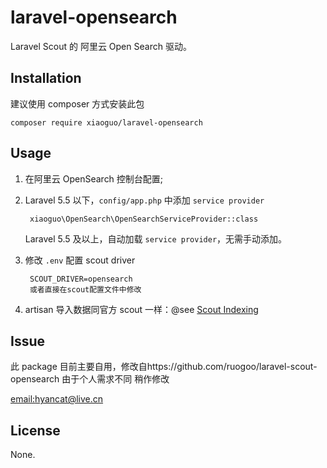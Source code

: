# laravel-opensearch

Laravel Scout 的 阿里云 Open Search 驱动。

## Installation

建议使用 composer 方式安装此包

    composer require xiaoguo/laravel-opensearch

## Usage

1. 在阿里云 OpenSearch 控制台配置;

2. Laravel 5.5 以下，`config/app.php`  中添加 `service provider`

        xiaoguo\OpenSearch\OpenSearchServiceProvider::class

    Laravel 5.5 及以上，自动加载 `service provider`，无需手动添加。

3. 修改 `.env` 配置 scout driver

        SCOUT_DRIVER=opensearch
        或者直接在scout配置文件中修改

4. artisan 导入数据同官方 scout 一样：@see [Scout Indexing](https://laravel.com/docs/5.5/scout#indexing)

## Issue

此 package 目前主要自用，修改自https://github.com/ruogoo/laravel-scout-opensearch
由于个人需求不同 稍作修改

[email:hyancat@live.cn](mailto:hyancat@live.cn)

## License

None.
